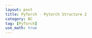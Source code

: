 ```yaml
---
layout: post
title: PyTorch - Pytorch Structure 2
category: BC
tag: [PyTorch] 
use_math: true
---
```


